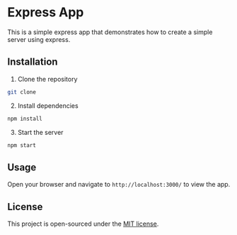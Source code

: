 # Express App
This is a simple express app that demonstrates how to create a simple server using express.

## Installation

1. Clone the repository
```bash
git clone
```

2. Install dependencies
```bash
npm install
```

3. Start the server
```bash
npm start
```

## Usage
Open your browser and navigate to `http://localhost:3000/` to view the app.

## License
This project is open-sourced under the [MIT license](https://opensource.org/licenses/MIT).